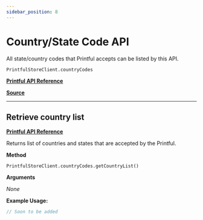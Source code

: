```yaml
---
sidebar_position: 8
---
```


# Country/State Code API

All state/country codes that Printful accepts can be listed by this API.

`PrintfulStoreClient.countryCodes`

[**Printful API Reference**](https://developers.printful.com/docs/?_gl=1*1sbmfdi*_ga*NDMzMTM2Mjk0LjE2ODcyMzU3MDc.*_ga_EZ4XVRL864*MTY4ODc3OTM1NC4xMi4xLjE2ODg3ODEwMzYuMTAuMC4w#tag/CountryState-Code-API)

[**Source**](https://github.com/artT14/printful-sdk-js/blob/main/src/lib/country-codes.ts)

---

## Retrieve country list

[**Printful API Reference**](https://developers.printful.com/docs/?_gl=1*1sbmfdi*_ga*NDMzMTM2Mjk0LjE2ODcyMzU3MDc.*_ga_EZ4XVRL864*MTY4ODc3OTM1NC4xMi4xLjE2ODg3ODEwMzYuMTAuMC4w#operation/getCountries)

Returns list of countries and states that are accepted by the Printful.

**Method**

`PrintfulStoreClient.countryCodes.getCountryList()`

**Arguments**

*None*


**Example Usage:**

```js
// Soon to be added
```